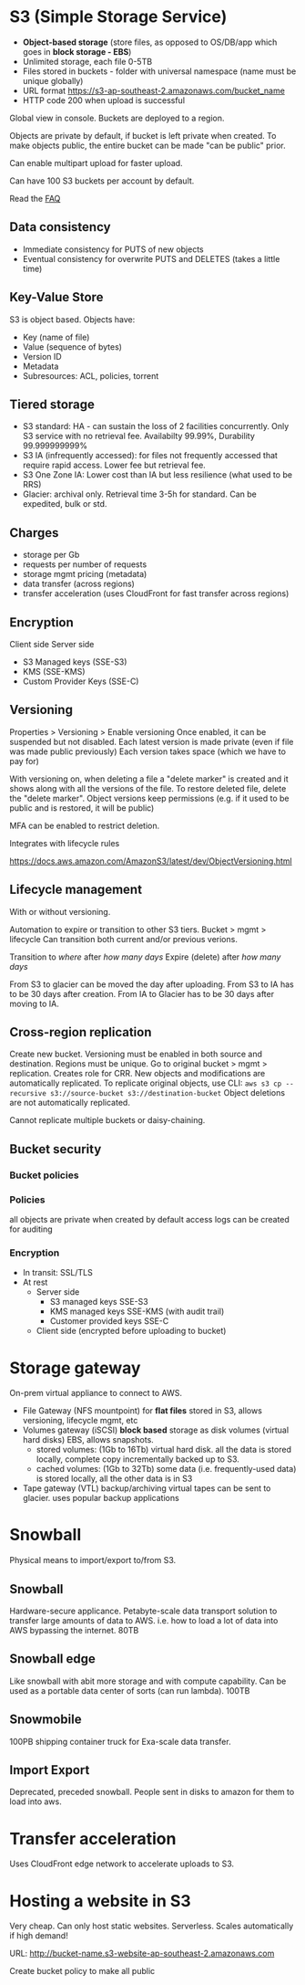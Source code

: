 
# S3 (Simple Storage Service)

* **Object-based storage** (store files, as opposed to OS/DB/app which goes in **block storage - EBS**)
* Unlimited storage, each file 0-5TB
* Files stored in buckets - folder with universal namespace (name must be unique globally)
* URL format https://s3-ap-southeast-2.amazonaws.com/bucket_name
* HTTP code 200 when upload is successful

Global view in console. Buckets are deployed to a region.

Objects are private by default, if bucket is left private when created.
To make objects public, the entire bucket can be made "can be public" prior.

Can enable multipart upload for faster upload.

Can have 100 S3 buckets per account by default.

Read the [FAQ](https://aws.amazon.com/s3/faqs/)

## Data consistency

* Immediate consistency for PUTS of new objects
* Eventual consistency for overwrite PUTS and DELETES (takes a little time)

## Key-Value Store
S3 is object based. Objects have:

* Key (name of file)
* Value (sequence of bytes)
* Version ID
* Metadata
* Subresources: ACL, policies, torrent

## Tiered storage

* S3 standard: HA - can sustain the loss of 2 facilities concurrently. Only S3 service with no retrieval fee. Availabilty 99.99%, Durability 99.999999999%
* S3 IA (infrequently accessed): for files not frequently accessed that require rapid access. Lower fee but retrieval fee.
* S3 One Zone IA: Lower cost than IA but less resilience (what used to be RRS)
* Glacier: archival only. Retrieval time 3-5h for standard. Can be expedited, bulk or std.

## Charges

* storage per Gb
* requests per number of requests
* storage mgmt pricing (metadata)
* data transfer (across regions)
* transfer acceleration (uses CloudFront for fast transfer across regions)

## Encryption

Client side
Server side
  - S3 Managed keys (SSE-S3)
  - KMS (SSE-KMS)
  - Custom Provider Keys (SSE-C)

## Versioning

Properties > Versioning > Enable versioning
Once enabled, it can be suspended but not disabled.
Each latest version is made private (even if file was made public previously)
Each version takes space (which we have to pay for)

With versioning on, when deleting a file a "delete marker" is created and it shows along with all the versions of the file.
To restore deleted file, delete the "delete marker".
Object versions keep permissions (e.g. if it used to be public and is restored, it will be public)

MFA can be enabled to restrict deletion.

Integrates with lifecycle rules

https://docs.aws.amazon.com/AmazonS3/latest/dev/ObjectVersioning.html

## Lifecycle management

With or without versioning.

Automation to expire or transition to other S3 tiers.
Bucket > mgmt > lifecycle
Can transition both current and/or previous verions.

Transition to *where* after *how many days*
Expire (delete) after *how many days*

From S3 to glacier can be moved the day after uploading.
From S3 to IA has to be 30 days after creation.
From IA to Glacier has to be 30 days after moving to IA.

## Cross-region replication

Create new bucket. Versioning must be enabled in both source and destination. Regions must be unique.
Go to original bucket > mgmt > replication. Creates role for CRR.
New objects and modifications are automatically replicated.
To replicate original objects, use CLI: `aws s3 cp --recursive s3://source-bucket s3://destination-bucket`
Object deletions are not automatically replicated.

Cannot replicate multiple buckets or daisy-chaining.


## Bucket security

### Bucket policies
### Policies

all objects are private when created by default
access logs can be created for auditing

### Encryption
* In transit: SSL/TLS
* At rest
  - Server side
    - S3 managed keys SSE-S3
    - KMS managed keys SSE-KMS (with audit trail)
    - Customer provided keys SSE-C
  - Client side (encrypted before uploading to bucket)

# Storage gateway

On-prem virtual appliance to connect to AWS.

* File Gateway (NFS mountpoint) for **flat files** stored in S3, allows versioning, lifecycle mgmt, etc
* Volumes gateway (iSCSI) **block based** storage as disk volumes (virtual hard disks) EBS, allows snapshots.
  - stored volumes: (1Gb to 16Tb) virtual hard disk. all the data is stored locally, complete copy incrementally backed up to S3.
  - cached volumes: (1Gb to 32Tb) some data (i.e. frequently-used data) is stored locally, all the other data is in S3
* Tape gateway (VTL) backup/archiving virtual tapes can be sent to glacier. uses popular backup applications

# Snowball

Physical means to import/export to/from S3.

## Snowball
Hardware-secure applicance. Petabyte-scale data transport solution to transfer large amounts of data to AWS. i.e. how to load a lot of data into AWS bypassing the internet.
80TB

## Snowball edge
Like snowball with abit more storage and with compute capability.
Can be used as a portable data center of sorts (can run lambda).
100TB

## Snowmobile
100PB shipping container truck for Exa-scale data transfer.

## Import Export
Deprecated, preceded snowball. People sent in disks to amazon for them to load into aws.


# Transfer acceleration

Uses CloudFront edge network to accelerate uploads to S3.

# Hosting a website in S3

Very cheap. Can only host static websites. Serverless. Scales automatically if high demand!

URL: http://bucket-name.s3-website-ap-southeast-2.amazonaws.com

Create bucket policy to make all public
